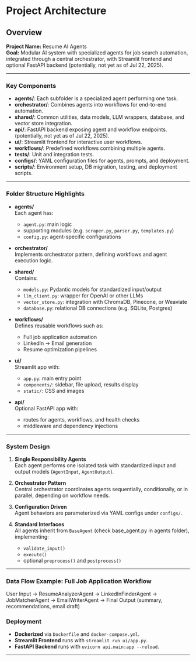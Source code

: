 # Project Architecture

## Overview

**Project Name:** Resume AI Agents  
**Goal:** Modular AI system with specialized agents for job search automation, integrated through a central orchestrator, with Streamlit frontend and optional FastAPI backend (potentially, not yet as of Jul 22, 2025).

---

### **Key Components**

- **agents/**: Each subfolder is a specialized agent performing one task.
- **orchestrator/**: Combines agents into workflows for end-to-end automation.
- **shared/**: Common utilities, data models, LLM wrappers, database, and vector store integration.
- **api/**: FastAPI backend exposing agent and workflow endpoints. (potentially, not yet as of Jul 22, 2025).
- **ui/**: Streamlit frontend for interactive user workflows.
- **workflows/**: Predefined workflows combining multiple agents.
- **tests/**: Unit and integration tests.
- **configs/**: YAML configuration files for agents, prompts, and deployment.
- **scripts/**: Environment setup, DB migration, testing, and deployment scripts.

---

### **Folder Structure Highlights**

- **agents/**  
  Each agent has:
  - `agent.py`: main logic  
  - supporting modules (e.g. `scraper.py`, `parser.py`, `templates.py`)  
  - `config.py`: agent-specific configurations

- **orchestrator/**  
  Implements orchestrator pattern, defining workflows and agent execution logic.

- **shared/**  
  Contains:
  - `models.py`: Pydantic models for standardized input/output  
  - `llm_client.py`: wrapper for OpenAI or other LLMs  
  - `vector_store.py`: integration with ChromaDB, Pinecone, or Weaviate  
  - `database.py`: relational DB connections (e.g. SQLite, Postgres)

- **workflows/**  
  Defines reusable workflows such as:
  - Full job application automation  
  - LinkedIn → Email generation  
  - Resume optimization pipelines

- **ui/**  
  Streamlit app with:
  - `app.py`: main entry point  
  - `components/`: sidebar, file upload, results display  
  - `static/`: CSS and images

- **api/**  
  Optional FastAPI app with:
  - routes for agents, workflows, and health checks  
  - middleware and dependency injections

---

### **System Design**

1. **Single Responsibility Agents**  
   Each agent performs one isolated task with standardized input and output models (`AgentInput`, `AgentOutput`).

2. **Orchestrator Pattern**  
   Central orchestrator coordinates agents sequentially, conditionally, or in parallel, depending on workflow needs.

3. **Configuration Driven**  
   Agent behaviors are parameterized via YAML configs under `configs/`.

4. **Standard Interfaces**  
   All agents inherit from `BaseAgent` (check base_agent.py in agents folder), implementing:
   - `validate_input()`
   - `execute()`
   - optional `preprocess()` and `postprocess()`

---

### **Data Flow Example: Full Job Application Workflow**

User Input -> ResumeAnalyzerAgent -> LinkedInFinderAgent -> JobMatcherAgent
-> EmailWriterAgent -> Final Output (summary, recommendations, email draft)

### **Deployment**
- **Dockerized** via `Dockerfile` and `docker-compose.yml`.
- **Streamlit Frontend** runs with `streamlit run ui/app.py`.
- **FastAPI Backend** runs with `uvicorn api.main:app --reload`.
---
